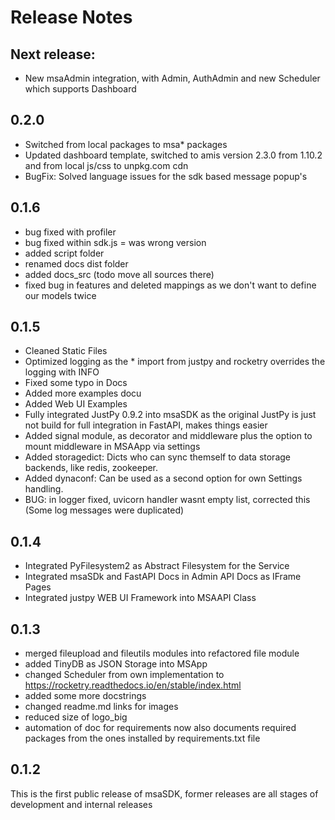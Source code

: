 # Release Notes
## Next release:
* New msaAdmin integration, with Admin, AuthAdmin and new Scheduler which supports Dashboard

## 0.2.0
* Switched from local packages to msa* packages
* Updated dashboard template, switched to amis version 2.3.0 from 1.10.2 and from local js/css to unpkg.com cdn
* BugFix: Solved language issues for the sdk based message popup's

## 0.1.6
* bug fixed with profiler
* bug fixed within sdk.js = was wrong version
* added script folder
* renamed docs dist folder
* added docs_src (todo move all sources there)
* fixed bug in features and deleted mappings as we don't want to define our models twice

## 0.1.5
* Cleaned Static Files
* Optimized logging as the * import from justpy and rocketry overrides the logging with INFO
* Fixed some typo in Docs
* Added more examples docu
* Added Web UI Examples
* Fully integrated JustPy 0.9.2 into msaSDK as the original JustPy is just not build for full integration in FastAPI, makes things easier
* Added signal module, as decorator and middleware plus the option to mount middleware in MSAApp via settings
* Added storagedict: Dicts who can sync themself to data storage backends, like redis, zookeeper.
* Added dynaconf: Can be used as a second option for own Settings handling.
* BUG: in logger fixed, uvicorn handler wasnt empty list, corrected this (Some log messages were duplicated)

## 0.1.4
* Integrated PyFilesystem2 as Abstract Filesystem for the Service
* Integrated msaSDk and FastAPI Docs in Admin API Docs as IFrame Pages
* Integrated justpy WEB UI Framework into MSAAPI Class

## 0.1.3
* merged fileupload and fileutils modules into refactored file module
* added TinyDB as JSON Storage into MSApp
* changed Scheduler from own implementation to https://rocketry.readthedocs.io/en/stable/index.html
* added some more docstrings
* changed readme.md links for images
* reduced size of logo_big
* automation of doc for requirements now also documents required packages from the ones installed by requirements.txt file

## 0.1.2

This is the first public release of msaSDK, former releases are all stages of development and internal releases

